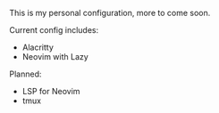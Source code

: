 This is my personal configuration, more to come soon.

Current config includes:
- Alacritty
- Neovim with Lazy

Planned:
- LSP for Neovim
- tmux


